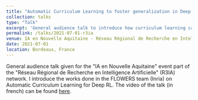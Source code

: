 ```yaml
---
title: "Automatic Curriculum Learning to foster generalization in Deep RL"
collection: talks
type: "Talk"
excerpt: 'General audience talk to introduce how curriculum learning can impact generalization in Deep RL'
permalink: /talks/2021-07-01-r3ia
venue: IA en Nouvelle Aquitaine - Réseau Régional de Recherche en Intelligence Artificielle (R3IA)
date: 2021-07-01
location: Bordeaux, France
---
```

General audience talk given for the "IA en Nouvelle Aquitaine" event part of the "Réseau Régional de Recherche en Intelligence Artificielle" (R3IA) network. I introduce the works done in the FLOWERS team (Inria) on Automatic Curriculum Learning for Deep RL. The video of the talk (in french) can be found <a href="https://www.youtube.com/watch?v=J1v0GOevt5U">here</a>.
